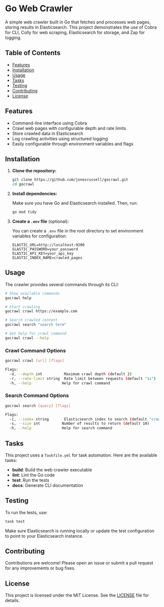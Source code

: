 # Go Web Crawler

A simple web crawler built in Go that fetches and processes web pages, storing results in Elasticsearch. This project demonstrates the use of Cobra for CLI, Colly for web scraping, Elasticsearch for storage, and Zap for logging.

## Table of Contents

- [Features](#features)
- [Installation](#installation)
- [Usage](#usage)
- [Tasks](#tasks)
- [Testing](#testing)
- [Contributing](#contributing)
- [License](#license)

## Features

- Command-line interface using Cobra
- Crawl web pages with configurable depth and rate limits
- Store crawled data in Elasticsearch
- Log crawling activities using structured logging
- Easily configurable through environment variables and flags

## Installation

1. **Clone the repository:**

   ```bash
   git clone https://github.com/jonesrussell/gocrawl.git
   cd gocrawl
   ```

2. **Install dependencies:**

   Make sure you have Go and Elasticsearch installed. Then, run:

   ```bash
   go mod tidy
   ```

3. **Create a `.env` file** (optional):

   You can create a `.env` file in the root directory to set environment variables for configuration:

   ```env
   ELASTIC_URL=http://localhost:9200
   ELASTIC_PASSWORD=your_password
   ELASTIC_API_KEY=your_api_key
   ELASTIC_INDEX_NAME=crawled_pages
   ```

## Usage

The crawler provides several commands through its CLI:

```bash
# Show available commands
gocrawl help

# Start crawling
gocrawl crawl https://example.com

# Search crawled content
gocrawl search "search term"

# Get help for crawl command
gocrawl crawl --help
```

### Crawl Command Options

```bash
gocrawl crawl [url] [flags]

Flags:
  -d, --depth int          Maximum crawl depth (default 2)
  -r, --rate-limit string  Rate limit between requests (default "1s")
  -h, --help              Help for crawl command
```

### Search Command Options

```bash
gocrawl search [query] [flags]

Flags:
  -i, --index string       Elasticsearch index to search (default "crawled_pages")
  -s, --size int          Number of results to return (default 10)
  -h, --help              Help for search command
```

## Tasks

This project uses a `Taskfile.yml` for task automation. Here are the available tasks:

- **build**: Build the web crawler executable
- **lint**: Lint the Go code
- **test**: Run the tests
- **docs**: Generate CLI documentation

## Testing

To run the tests, use:

```bash
task test
```

Make sure Elasticsearch is running locally or update the test configuration to point to your Elasticsearch instance.

## Contributing

Contributions are welcome! Please open an issue or submit a pull request for any improvements or bug fixes.

## License

This project is licensed under the MIT License. See the [LICENSE](LICENSE) file for details.
